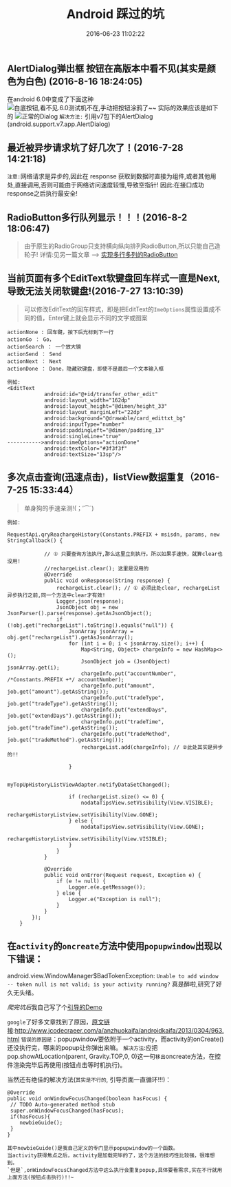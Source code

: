 ﻿---
title: ' Android 踩过的坑'
date: 2016-06-23 11:02:22
tags: Android
categories: Android
top: 8
---
## AlertDialog弹出框 按钮在高版本中看不见(其实是颜色为白色) (2016-8-16 18:24:05)
在android 6.0中变成了下面这种
![白底按钮,看不见.6.0测试机不在,手动把按钮涂鸦了~~](http://ww2.sinaimg.cn/mw690/c05ae6b6gw1f6vrosgtzuj209n03n3yf.jpg)
实际的效果应该是如下的
![正常的Dialog](http://ww4.sinaimg.cn/mw690/c05ae6b6gw1f6vrhubh9bj20aa03wmx2.jpg)
`解决方法:` 引用v7包下的AlertDialog (android.support.v7.app.AlertDialog)
<!-- more -->
## 最近被异步请求坑了好几次了！(2016-7-28 14:21:18)
`注意:`网络请求是异步的,因此在 response 获取到数据时直接为组件,或者其他用处,直接调用,否则可能由于网络访问速度较慢,导致空指针!
因此:在接口成功response之后执行最安全!

## RadioButton多行队列显示！！！(2016-8-2 18:06:47)
>由于原生的RadioGroup只支持横向纵向排列RadioButton,所以只能自己造轮子!
详情:见另一篇文章 --> [实现多行多列的RadioButton](/2016/08/02/实现多行多列的RadioButton/)



## 当前页面有多个EditText软键盘回车样式一直是Next,导致无法关闭软键盘!(2016-7-27 13:10:39)
>可以修改EditText的回车样式，即是把EditText的`ImeOptions`属性设置成不同的值，Enter键上就会显示不同的文字或图案

```
actionNone : 回车键，按下后光标到下一行
actionGo ： Go，
actionSearch ： 一个放大镜
actionSend ： Send
actionNext ： Next
actionDone ： Done，隐藏软键盘，即使不是最后一个文本输入框

例如:
<EditText
            android:id="@+id/transfer_other_edit"
            android:layout_width="162dp"
            android:layout_height="@dimen/height_33"
            android:layout_marginLeft="22dp"
            android:background="@drawable/card_edittxt_bg"
            android:inputType="number"
            android:paddingLeft="@dimen/padding_13"
            android:singleLine="true"
----------->android:imeOptions="actionDone"
            android:textColor="#3f3f3f"
            android:textSize="13sp"/>
```


## 多次点击查询(迅速点击)，listView数据重复（2016-7-25 15:33:44）
> 单身狗的手速亲测!(；′⌒`)

`例如:`
```
RequestApi.qryReachargeHistory(Constants.PREFIX + msisdn, params, new StringCallback() {

			// ① 只要查询方法执行,那么这里立刻执行。所以如果手速快，就算clear也没用!
			//rechargeList.clear(); 这里是没用的
            @Override
            public void onResponse(String response) {
                rechargeList.clear(); // ① 必须此处clear, rechargeList异步执行之前,同一个方法中clear才有效!
                Logger.json(response);
                JsonObject obj = new JsonParser().parse(response).getAsJsonObject();
                if (!obj.get("rechargeList").toString().equals("null")) {
                    JsonArray jsonArray = obj.get("rechargeList").getAsJsonArray();
                    for (int i = 0; i < jsonArray.size(); i++) {
                        Map<String, Object> chargeInfo = new HashMap<>();
                        JsonObject job = (JsonObject) jsonArray.get(i);
                        chargeInfo.put("accountNumber", /*Constants.PREFIX +*/ accountNumber);
                        chargeInfo.put("amount", job.get("amount").getAsString());
                        chargeInfo.put("tradeType", job.get("tradeType").getAsString());
                        chargeInfo.put("extendDays", job.get("extendDays").getAsString());
                        chargeInfo.put("tradeTime", job.get("tradeTime").getAsString());
                        chargeInfo.put("tradeMethod", job.get("tradeMethod").getAsString());
                        rechargeList.add(chargeInfo); // ②此处其实是异步的!!

                    }

                    myTopUpHistoryListViewAdapter.notifyDataSetChanged();

                    if (rechargeList.size() <= 0) {
                        nodataTipsView.setVisibility(View.VISIBLE);
                        rechargeHistoryListview.setVisibility(View.GONE);
                    } else {
                        nodataTipsView.setVisibility(View.GONE);
                        rechargeHistoryListview.setVisibility(View.VISIBLE);
                    }
                }
            }

            @Override
            public void onError(Request request, Exception e) {
                if (e != null) {
                    Logger.e(e.getMessage());
                } else {
                    Logger.e("Exception is null");
                }
            }
        });
    }
```

## 在`activity`的`oncreate`方法中使用`popupwindow`出现以下错误：

android.view.WindowManager$BadTokenException: `Unable to add window --
token null is not valid; is your activity running?` 真是醉啦,研究了好久无头绪。

*爬完坑后*我自己写了个[引导的Demo](https://github.com/yangxiaoge/Yindao_Animation)

`google`了好多文章找到了原因，[原文链接](http://www.jcodecraeer.com/a/anzhuokaifa/androidkaifa/2013/0304/963.html):http://www.jcodecraeer.com/a/anzhuokaifa/androidkaifa/2013/0304/963.html
`错误的原因是`：popupwindow要依附于一个activity，而activity的onCreate()还没执行完，哪来的popup让你弹出来嘛。
`解决方法`:应把pop.showAtLocation(parent, Gravity.TOP,0, 0)这一句`移出`oncreate方法，在控件渲染完毕后再使用(按钮点击等时机执行)。

当然还有绝佳的解决方法(`其实是不行的`, 引导页面一直循环!!!)：
```
@Override
public void onWindowFocusChanged(boolean hasFocus) {
 // TODO Auto-generated method stub
 super.onWindowFocusChanged(hasFocus);
 if(hasFocus){
    newbieGuide();
 }
}

其中newbieGuide()是我自己定义的专门显示popupwindow的一个函数。
当activity获得焦点之后，activity是加载完毕的了，这个方法的技巧性比较强，很难想到。
`但是`,onWindowFocusChanged方法中这么执行会重复popup,具体要看需求,实在不行就用上面方法(按钮点击执行)!!~
```
